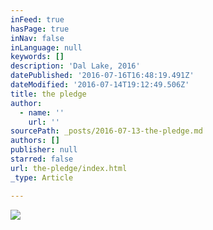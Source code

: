 ```yaml
---
inFeed: true
hasPage: true
inNav: false
inLanguage: null
keywords: []
description: 'Dal Lake, 2016'
datePublished: '2016-07-16T16:48:19.491Z'
dateModified: '2016-07-14T19:12:49.506Z'
title: the pledge
author:
  - name: ''
    url: ''
sourcePath: _posts/2016-07-13-the-pledge.md
authors: []
publisher: null
starred: false
url: the-pledge/index.html
_type: Article

---
```

![](https://imgflo.herokuapp.com/graph/vahj1ThiexotieMo/4c92fdab4201e10dbf96f19aa3559dc2/croprotate.jpg?cropheight=3745&cropwidth=5616&degrees=0&input=https%3A%2F%2Fthe-grid-user-content.s3-us-west-2.amazonaws.com%2F5efd895b-3ffd-46dc-b933-1441e9334adf.jpg&x=0&y=0)